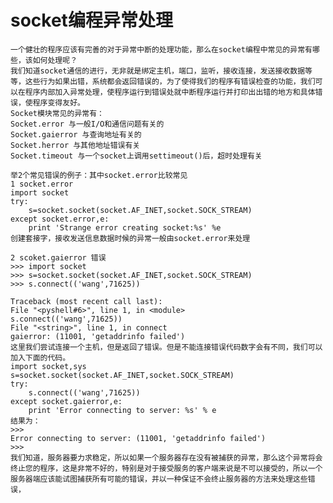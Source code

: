 # socket编程异常处理

	一个健壮的程序应该有完善的对于异常中断的处理功能，那么在socket编程中常见的异常有哪些，该如何处理呢？
	我们知道socket通信的进行，无非就是绑定主机，端口，监听，接收连接，发送接收数据等等，这些行为如果出错，系统都会返回错误的，为了使得我们的程序有错误检查的功能，我们可以在程序内部加入异常处理，使程序运行到错误处就中断程序运行并打印出出错的地方和具体错误，使程序变得友好。
	Socket模块常见的异常有：
	Socket.error 与一般I/O和通信问题有关的
	Socket.gaierror 与查询地址有关的
	Socket.herror 与其他地址错误有关
	Socket.timeout 与一个socket上调用settimeout()后，超时处理有关
	
	举2个常见错误的例子：其中socket.error比较常见
	1 socket.error
	import socket
	try:
		s=socket.socket(socket.AF_INET,socket.SOCK_STREAM)
	except socket.error,e:
		print 'Strange error creating socket:%s' %e
	创建套接字，接收发送信息数据时候的异常一般由socket.error来处理 

	2 scoket.gaierror 错误
	>>> import socket
	>>> s=socket.socket(socket.AF_INET,socket.SOCK_STREAM)
	>>> s.connect(('wang',71625))
	
	Traceback (most recent call last):
	File "<pyshell#6>", line 1, in <module>
	s.connect(('wang',71625))
	File "<string>", line 1, in connect
	gaierror: (11001, 'getaddrinfo failed')
	这里我们尝试连接一个主机，但是返回了错误。但是不能连接错误代码数字会有不同，我们可以加入下面的代码。
	import socket,sys
	s=socket.socket(socket.AF_INET,socket.SOCK_STREAM)
	try:
		s.connect(('wang',71625))
	except socket.gaierror,e:
		print 'Error connecting to server: %s' % e
	结果为：
	>>>
	Error connecting to server: (11001, 'getaddrinfo failed')
	>>> 
	我们知道，服务器要力求稳定，所以如果一个服务器存在没有被捕获的异常，那么这个异常将会终止您的程序，这是非常不好的，特别是对于接受服务的客户端来说是不可以接受的，所以一个服务器端应该能试图捕获所有可能的错误，并以一种保证不会终止服务器的方法来处理这些错误，
